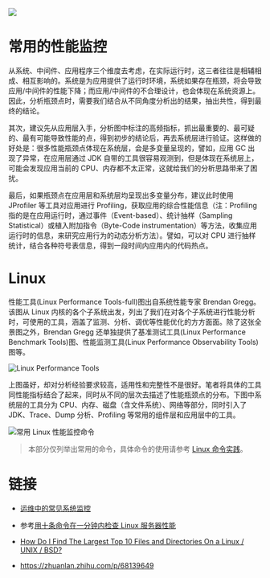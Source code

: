 [![](https://i.postimg.cc/WzXsh0MX/image.png)](https://github.com/wx-chevalier/Backend-Series)

# 常用的性能监控

从系统、中间件、应用程序三个维度去考虑，在实际运行时，这三者往往是相辅相成、相互影响的。系统是为应用提供了运行时环境，系统如果存在瓶颈，将会导致应用/中间件的性能下降；而应用/中间件的不合理设计，也会体现在系统资源上。因此，分析瓶颈点时，需要我们结合从不同角度分析出的结果，抽出共性，得到最终的结论。

其次，建议先从应用层入手，分析图中标注的高频指标，抓出最重要的、最可疑的、最有可能导致性能的点，得到初步的结论后，再去系统层进行验证。这样做的好处是：很多性能瓶颈点体现在系统层，会是多变量呈现的，譬如，应用 GC 出现了异常，在应用层通过 JDK 自带的工具很容易观测到，但是体现在系统层上，可能会发现应用当前的 CPU、内存都不太正常，这就给我们的分析思路带来了困扰。

最后，如果瓶颈点在应用层和系统层均呈现出多变量分布，建议此时使用 JProfiler 等工具对应用进行 Profiling，获取应用的综合性能信息（注：Profiling 指的是在应用运行时，通过事件（Event-based）、统计抽样（Sampling Statistical）或植入附加指令（Byte-Code instrumentation）等方法，收集应用运行时的信息，来研究应用行为的动态分析方法）。譬如，可以对 CPU 进行抽样统计，结合各种符号表信息，得到一段时间内应用内的代码热点。

# Linux

性能工具(Linux Performance Tools-full)图出自系统性能专家 Brendan Gregg。该图从 Linux 内核的各个子系统出发，列出了我们在对各个子系统进行性能分析时，可使用的工具，涵盖了监测、分析、调优等性能优化的方方面面。除了这张全景图之外，Brendan Gregg 还单独提供了基准测试工具(Linux Performance Benchmark Tools)图、性能监测工具(Linux Performance Observability Tools)图等。

![Linux Performance Tools](https://s2.ax1x.com/2019/11/18/M6g2iq.png)

上图虽好，却对分析经验要求较高，适用性和完整性不是很好。笔者将具体的工具同性能指标结合了起来，同时从不同的层次去描述了性能瓶颈点的分布。下图中系统层的工具分为 CPU、内存、磁盘（含文件系统）、网络等部分，同时引入了 JDK、Trace、Dump 分析、Profiling 等常用的组件层和应用层中的工具。

![常用 Linux 性能监控命令](https://s2.ax1x.com/2019/11/18/McwFOI.png)

> 本部分仅列举出常用的命令，具体命令的使用请参考 [Linux 命令实践](https://github.com/wx-chevalier/Linux-Series)。

# 链接

- [运维中的常见系统监控]()

- 参考[用十条命令在一分钟内检查 Linux 服务器性能](http://www.infoq.com/cn/news/2015/12/linux-performance)

- [How Do I Find The Largest Top 10 Files and Directories On a Linux / UNIX / BSD?](http://www.cyberciti.biz/faq/how-do-i-find-the-largest-filesdirectories-on-a-linuxunixbsd-filesystem/)

- https://zhuanlan.zhihu.com/p/68139649
